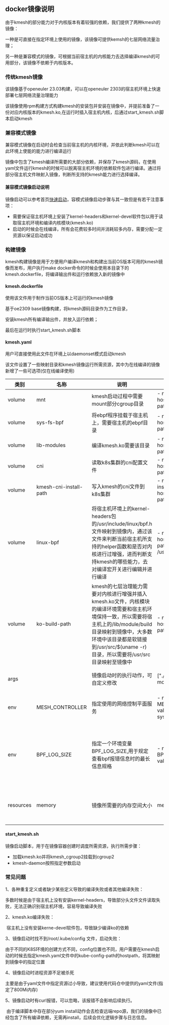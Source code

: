 ## docker镜像说明

由于kmesh的部分能力对于内核版本有着较强的依赖，我们提供了两种kmesh的镜像：

一种是可直接在指定环境上使用的镜像，该镜像可提供kemsh的七层网络流量治理；

另一种是兼容模式的镜像，可根据当前宿主机的内核能力去选择编译kmesh的可用部分，该镜像不依赖于内核版本。

### 传统kmesh镜像

该镜像基于openeuler 23.03构建，可以在openeuler 2303的宿主机环境上快速部署七层网络流量治理能力

该镜像使用rpm构建方式构建kmesh的安装包并安装在镜像中，并提前准备了一份对应内核版本的kmesh.ko,在运行时插入宿主机内核，后通过start_kmesh.sh脚本启动kmesh

### 兼容模式镜像

兼容模式镜像在启动时会检查当前宿主机的内核环境，并依此判断kmesh可以在此环境上使能的能力进行编译运行

镜像中包含了kmesh编译所需要的大部分依赖，并保存了kmesh源码，在使用yaml文件运行kmesh的时候可以脱离宿主机环境的依赖软件包进行编译。通过将部分宿主机文件映射入镜像，判断所支持的kmesh能力进行选择编译。

#### 兼容模式镜像启动说明

镜像启动可以参考首页[快速启动](../../README-zh.md#快速开始)，容模式镜像启动步骤与其一致但是有若干注意事项：

- 需要保证宿主机环境上安装了kernel-headers和kernel-devel软件包以用于读取宿主机环境和编译内核模块(kmesh.ko)
- 启动的时候会在线编译，所有会花费较多时间并消耗较多内存，需要分配一定资源以保证启动成功

### 构建镜像

kmesh构建镜像是用于方便用户编译kmesh和构建出当前OS版本可用的kmesh镜像而发布，用户执行make docker命令的时候会使用本目录下的kmesh.dockerfile，将编译输出件和运行依赖放入新的镜像中

#### kmesh.dockerfile

使用该文件用于制作当前OS版本上可运行的kmesh镜像

基于oe2309 base镜像构建，将kmesh源码目录作为工作目录，

安装kmesh所有编译输出件，并放入运行依赖；

最后在运行时执行start_kmesh.sh脚本

#### kmesh.yaml

用户可直接使用此文件在环境上以daemonset模式启动kmesh

该文件设置了一些映射目录和kmesh镜像运行所需资源，其中为在线编译的镜像新增了一些可选项(仅在线编译使用)

| 类别      | 名称                         | 说明                                                         | 配置样例                                                     | 备注                                               |
| --------- | ---------------------------- | ------------------------------------------------------------ | ------------------------------------------------------------ | -------------------------------------------------- |
| volume    | mnt                          | kmesh启动过程中需要mount部分cgroup目录                       | - name: mnt<br/>           hostPath:<br/>             path: /mnt |                                                    |
| volume    | sys-fs-bpf                   | 将ebpf程序挂载于宿主机上，需要宿主机的ebpf目录               | - name: sys-fs-bpf<br/>           hostPath:<br/>             path: /sys/fs/bpf |                                                    |
| volume    | lib-modules                  | 编译kmesh.ko需要该目录                                       | - name: lib-modules<br/>           hostPath:<br/>             path: /lib/modules |                                                    |
| volume    | cni                          | 读取k8s集群的cni配置文件                                     | - name: cni <br/>           hostPath:<br/>             path: /etc/cni/net.d |                                                    |
| volume    | kmesh-cni-install-path | 写入kmesh的cni文件到k8s集群                            | - name: kmesh-cni-install-path<br/>           hostPath:<br/>             path: /opt/cni/bin |                                                    |
| volume    | linux-bpf                    | 将宿主机环境上的kernel-headers包的/usr/include/linux/bpf.h文件映射到镜像内，通过该文件来判断当前宿主机所支持的helper函数和是否对内核进行过增强，进而判断支持kmesh的哪些能力，去对编译宏开关进行编辑并进行编译 | - name: linux-bpf<br/>           hostPath:<br/>             path: /usr/include/linux/bpf.h | 可选项，兼容模式镜像需要使用                       |
| volume    | ko-build-path                | kmesh的七层治理能力需要对内核进行增强并插入kmesh.ko文件，内核模块的编译环境需要和宿主机环境保持一致，所以需要将宿主机上的/lib/module/build目录映射到镜像中，大多数环境中该目录都是软链接到/usr/src/$(uname -r) 目录，所以需要将/usr/src目录映射至镜像中 | - name: ko-build-path<br/>           hostPath:<br/>             path: /usr/src | 可选项，兼容模式镜像需要使用                       |
| args      |                              | 镜像启动时的执行动作，可自定义修改                           | ["./start_kmesh.sh -mode=ads"]          | 默认使用ads控制面                                  |
| env       | MESH_CONTROLLER              | 指定使用的网络控制平面服务                                   | - name: MESH_CONTROLLER<br/>  value: istio-system:istiod     | 可以根据当前集群环境                               |
| env       | BPF_LOG_SIZE                 | 指定一个环境变量BPF_LOG_SIZE,用于规定查看bpf报错信息时的最长信息规格 | - name: BPF_LOG_SIZE<br/>  value: "12800"                    | 如果log信息过长被截断，可以修改为更大的值          |
| resources | memory                       | 镜像所需要的内存空间大小                                     | memory: "800Mi"                                              | 兼容模式镜像建议800Mi以上                          |

#### start_kmesh.sh

镜像启动脚本，用于在镜像容器创建时调度所需资源，执行所需步骤：

- 加载kmesh.ko并将kmesh_cgroup2挂载到cgroup2
- kmesh-daemon按照指定参数启动

### 常见问题

1、各种重复定义或者缺少某些定义导致的编译失败或者其他编译失败：

​		多数时候是由于宿主机上没有安装kernel-headers，导致部分头文件文件读取失败，无法正确识别宿主机环境，容易导致编译失败

2、kmesh.ko编译失败：

​		宿主机上没有安装kerne-devel软件包，导致缺少编译ko的依赖

3、镜像启动时找不到/root/.kube/config 文件，启动失败：

​		由于不同的K8S环境的创建方式不同，config位置也不同，用户需要在kmesh启动的时候去指定kmesh.yaml文件中的kube-config-path的hostpath，将其映射到镜像中的指定位置

4、镜像启动时进程资源不足被杀死

​		主要是由于yaml文件中指定资源过小导致，建议使用代码仓中提供的yaml文件(指定了800Mi内存)

5、镜像启动时有curl报错，可以忽略，该报错不会影响后续执行。

​		由于编译脚本中存在部分yum install动作会去检查远端repo源，我们的镜像中已经包含了所有编译依赖，无需再install，后续会优化逻辑步骤与日志信息。


